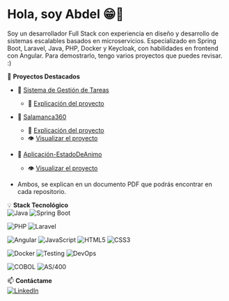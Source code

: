# Hola, soy Abdel 😁👋  

Soy un desarrollador Full Stack con experiencia en diseño y desarrollo de sistemas escalables basados en microservicios. Especializado en Spring Boot, Laravel, Java, PHP, Docker y Keycloak, con habilidades en frontend con Angular. 
Para demostrarlo, tengo varios proyectos que puedes revisar. :)

📌 **Proyectos Destacados**  
- 🔹 [Sistema de Gestión de Tareas](https://github.com/abdel-1234/Sistema-Gestion-Tareas)
  - 📄 [Explicación del proyecto](https://github.com/Abdel-1234/Sistema-Gestion-Tareas/blob/main/Documentacion_Y_Explicacion_Del_Proyecto.pdf)

- 🔹 [Salamanca360](https://github.com/Abdel-1234/Salamanca360)
  - 📄 [Explicación del proyecto](https://github.com/Abdel-1234/Salamanca360/blob/master/A-Explicacion_Y_Documentacion_Del_Proyecto.pdf)  
  - 👁️ [Visualizar el proyecto](https://youtu.be/k8CSaNMOgMo)

- 🔹 [Aplicación-EstadoDeAnimo](https://github.com/Abdel-1234/Aplicacion-EstadoDeAnimo) 
  - 👁️ [Visualizar el proyecto](https://github.com/Abdel-1234/Aplicacion-EstadoDeAnimo/blob/main/Vistas.pdf)
- Ambos, se explican en un documento PDF que podrás encontrar en cada repositorio.

💡 **Stack Tecnológico**  
![Java](https://img.shields.io/badge/Java-ED8B00?style=for-the-badge&logo=openjdk&logoColor=white)  ![Spring Boot](https://img.shields.io/badge/Spring%20Boot-6DB33F?style=for-the-badge&logo=spring&logoColor=white)  

![PHP](https://img.shields.io/badge/PHP-777BB4?style=for-the-badge&logo=php&logoColor=white)  ![Laravel](https://img.shields.io/badge/Laravel-FF2D20?style=for-the-badge&logo=laravel&logoColor=white)  

![Angular](https://img.shields.io/badge/Angular-DD0031?style=for-the-badge&logo=angular&logoColor=white)  ![JavaScript](https://img.shields.io/badge/JavaScript-F7DF1E?style=for-the-badge&logo=javascript&logoColor=black)  ![HTML5](https://img.shields.io/badge/HTML5-E34F26?style=for-the-badge&logo=html5&logoColor=white)  ![CSS3](https://img.shields.io/badge/CSS3-1572B6?style=for-the-badge&logo=css3&logoColor=white)  

![Docker](https://img.shields.io/badge/Docker-2496ED?style=for-the-badge&logo=docker&logoColor=white)  ![Testing](https://img.shields.io/badge/Testing-6DB33F?style=for-the-badge&logo=testing-library&logoColor=white)  ![DevOps](https://img.shields.io/badge/DevOps-CC0000?style=for-the-badge&logo=devops&logoColor=white) 

![COBOL](https://img.shields.io/badge/COBOL-005CA5?style=for-the-badge&logo=cobol&logoColor=white)  ![AS/400](https://img.shields.io/badge/AS%2F400-121212?style=for-the-badge&logo=ibm&logoColor=white)  


📫 **Contáctame**  
[![LinkedIn](https://img.shields.io/badge/LinkedIn-0077B5?style=for-the-badge&logo=linkedin&logoColor=white)](https://www.linkedin.com/in/abdessamad-oubrahim-akkouh-605050311/)




